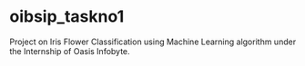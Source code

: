 # oibsip_taskno1
Project on Iris Flower Classification using Machine Learning algorithm under the Internship of Oasis Infobyte.
